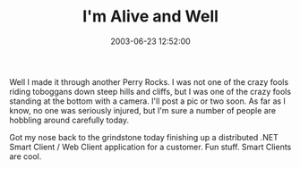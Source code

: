 ﻿---
layout: post
title: "I'm Alive and Well"
comments: false
date: 2003-06-23 12:52:00
updated: 2004-05-03 20:26:00
categories:
 - Personal
subtext-id: fce8f58b-c24f-48c6-b5d2-a2021c19f467
alias: /blog/Im-Alive-and-Well.aspx
---


Well I made it through another Perry Rocks. I was not one of the crazy fools riding toboggans down steep hills and cliffs, but I was one of the crazy fools standing at the bottom with a camera. I'll post a pic or two soon. As far as I know, no one was seriously injured, but I'm sure a number of people are hobbling around carefully today.

Got my nose back to the grindstone today finishing up a distributed .NET Smart Client / Web Client application for a customer. Fun stuff. Smart Clients are cool.
